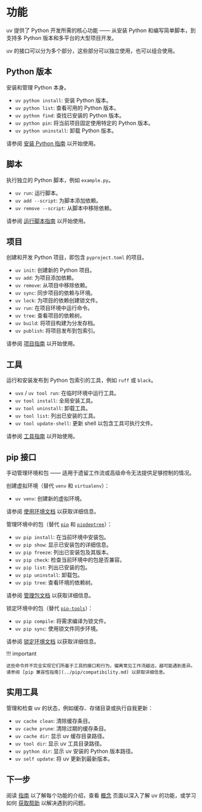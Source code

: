 # 功能

uv 提供了 Python 开发所需的核心功能 —— 从安装 Python 和编写简单脚本，到支持多 Python 版本和多平台的大型项目开发。

uv 的接口可以分为多个部分，这些部分可以独立使用，也可以组合使用。

## Python 版本

安装和管理 Python 本身。

- `uv python install`: 安装 Python 版本。
- `uv python list`: 查看可用的 Python 版本。
- `uv python find`: 查找已安装的 Python 版本。
- `uv python pin`: 将当前项目固定使用特定的 Python 版本。
- `uv python uninstall`: 卸载 Python 版本。

请参阅 [安装 Python 指南](../guides/install-python.md) 以开始使用。

## 脚本

执行独立的 Python 脚本，例如 `example.py`。

- `uv run`: 运行脚本。
- `uv add --script`: 为脚本添加依赖。
- `uv remove --script`: 从脚本中移除依赖。

请参阅 [运行脚本指南](../guides/scripts.md) 以开始使用。

## 项目

创建和开发 Python 项目，即包含 `pyproject.toml` 的项目。

- `uv init`: 创建新的 Python 项目。
- `uv add`: 为项目添加依赖。
- `uv remove`: 从项目中移除依赖。
- `uv sync`: 同步项目的依赖与环境。
- `uv lock`: 为项目的依赖创建锁文件。
- `uv run`: 在项目环境中运行命令。
- `uv tree`: 查看项目的依赖树。
- `uv build`: 将项目构建为分发存档。
- `uv publish`: 将项目发布到包索引。

请参阅 [项目指南](../guides/projects.md) 以开始使用。

## 工具

运行和安装发布到 Python 包索引的工具，例如 `ruff` 或 `black`。

- `uvx` / `uv tool run`: 在临时环境中运行工具。
- `uv tool install`: 全局安装工具。
- `uv tool uninstall`: 卸载工具。
- `uv tool list`: 列出已安装的工具。
- `uv tool update-shell`: 更新 shell 以包含工具可执行文件。

请参阅 [工具指南](../guides/tools.md) 以开始使用。

## pip 接口

手动管理环境和包 —— 适用于遗留工作流或高级命令无法提供足够控制的情况。

创建虚拟环境（替代 `venv` 和 `virtualenv`）：

- `uv venv`: 创建新的虚拟环境。

请参阅 [使用环境文档](../pip/environments.md) 以获取详细信息。

管理环境中的包（替代 [`pip`](https://github.com/pypa/pip) 和 [`pipdeptree`](https://github.com/tox-dev/pipdeptree)）：

- `uv pip install`: 在当前环境中安装包。
- `uv pip show`: 显示已安装包的详细信息。
- `uv pip freeze`: 列出已安装包及其版本。
- `uv pip check`: 检查当前环境中的包是否兼容。
- `uv pip list`: 列出已安装的包。
- `uv pip uninstall`: 卸载包。
- `uv pip tree`: 查看环境的依赖树。

请参阅 [管理包文档](../pip/packages.md) 以获取详细信息。

锁定环境中的包（替代 [`pip-tools`](https://github.com/jazzband/pip-tools)）：

- `uv pip compile`: 将需求编译为锁文件。
- `uv pip sync`: 使用锁文件同步环境。

请参阅 [锁定环境文档](../pip/compile.md) 以获取详细信息。

!!! important

    这些命令并不完全实现它们所基于工具的接口和行为。偏离常见工作流越远，越可能遇到差异。请参阅 [pip 兼容性指南](../pip/compatibility.md) 以获取详细信息。

## 实用工具

管理和检查 uv 的状态，例如缓存、存储目录或执行自我更新：

- `uv cache clean`: 清除缓存条目。
- `uv cache prune`: 清除过期的缓存条目。
- `uv cache dir`: 显示 uv 缓存目录路径。
- `uv tool dir`: 显示 uv 工具目录路径。
- `uv python dir`: 显示 uv 安装的 Python 版本路径。
- `uv self update`: 将 uv 更新到最新版本。

## 下一步

阅读 [指南](../guides/index.md) 以了解每个功能的介绍，查看 [概念](../concepts/index.md) 页面以深入了解 uv 的功能，或学习如何 [获取帮助](./help.md) 以解决遇到的问题。
